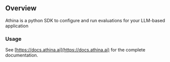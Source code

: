 ## Overview

Athina is a python SDK to configure and run evaluations for your LLM-based application

### Usage

See [https://docs.athina.ai](https://docs.athina.ai) for the complete documentation.
